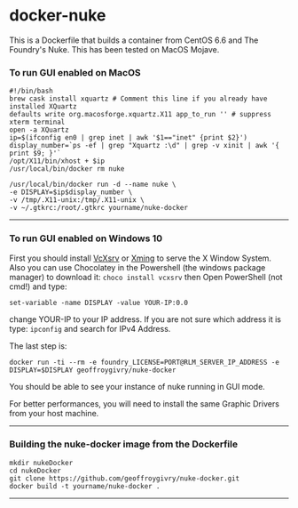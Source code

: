 # docker-nuke

This is a Dockerfile that builds a container from CentOS 6.6 and The Foundry's Nuke.
This has been tested on MacOS Mojave.


### To run GUI enabled on MacOS

```
#!/bin/bash
brew cask install xquartz # Comment this line if you already have installed XQuartz
defaults write org.macosforge.xquartz.X11 app_to_run '' # suppress xterm terminal
open -a XQuartz
ip=$(ifconfig en0 | grep inet | awk '$1=="inet" {print $2}')
display_number=`ps -ef | grep "Xquartz :\d" | grep -v xinit | awk '{ print $9; }'`
/opt/X11/bin/xhost + $ip
/usr/local/bin/docker rm nuke

/usr/local/bin/docker run -d --name nuke \
-e DISPLAY=$ip$display_number \
-v /tmp/.X11-unix:/tmp/.X11-unix \
-v ~/.gtkrc:/root/.gtkrc yourname/nuke-docker
```
-----
### To run GUI enabled on Windows 10
First you should install  [VcXsrv](https://sourceforge.net/projects/vcxsrv/) or [Xming](https://sourceforge.net/projects/xming/) to serve the X Window System.
Also you can use Chocolatey in the Powershell (the windows package manager) to download it:
`choco install vcxsrv`
then Open PowerShell (not cmd!) and type:

`set-variable -name DISPLAY -value YOUR-IP:0.0`

change YOUR-IP to your IP address. If you are not sure which address it is type:
`ipconfig`  and search for IPv4 Address.

The last step is:
```
docker run -ti --rm -e foundry_LICENSE=PORT@RLM_SERVER_IP_ADDRESS -e DISPLAY=$DISPLAY geoffroygivry/nuke-docker
```
You should be able to see your instance of nuke running in GUI mode.

For better performances, you will need to install the same Graphic Drivers from your host machine.

-----
### Building the nuke-docker image from the Dockerfile

```
mkdir nukeDocker 
cd nukeDocker
git clone https://github.com/geoffroygivry/nuke-docker.git
docker build -t yourname/nuke-docker .
```
-----
